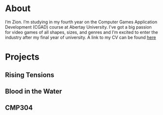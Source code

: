 # About
I’m Zion. I’m studying in my fourth year on the Computer Games Application Development (CGAD) course at Abertay University. I’ve got a big passion for video games of all shapes, sizes, and genres and I’m excited to enter the industry after my final year of university.
A link to my CV can be found [here](https://liveabertayac-my.sharepoint.com/:w:/g/personal/2104054_uad_ac_uk/EepRNWqgIw1Lp2WA6_3Hq7sBJGpdXfLhUErnWRfti4bFRA)

# Projects

## Rising Tensions

## Blood in the Water

## CMP304
